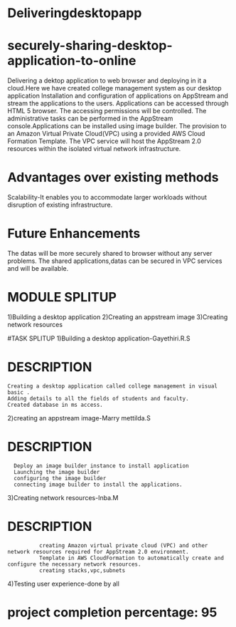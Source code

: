 # Deliveringdesktopapp
# securely-sharing-desktop-application-to-online
Delivering a dektop application to web browser and deploying in it a cloud.Here we have created college management system as our desktop application Installation and configuration of applications on AppStream and stream the applications to the users. Applications can be accessed through HTML 5 browser. The accessing permissions will be controlled. The administrative tasks can be performed in the AppStream console.Applications can be installed using image builder. The provision to an Amazon Virtual Private Cloud(VPC) using a provided AWS Cloud Formation Template. The VPC service will host the AppStream 2.0 resources within the isolated virtual network infrastructure.

# Advantages over existing methods 
Scalability-It enables you to accommodate larger workloads without disruption of existing infrastructure.

# Future Enhancements 
The datas will be more securely shared to browser without any server problems.
The shared applications,datas can be secured in VPC services and will be available.

# MODULE SPLITUP
1)Building a desktop application
2)Creating an appstream image
3)Creating network resources

#TASK SPLITUP
1)Building a desktop application-Gayethiri.R.S 
#  DESCRIPTION
    Creating a desktop application called college management in visual basic .
    Adding details to all the fields of students and faculty.
    Created database in ms access.
2)creating an appstream image-Marry mettilda.S 
# DESCRIPTION
      Deploy an image builder instance to install application
      Launching the image builder
      configuring the image builder
      connecting image builder to install the applications.
3)Creating network resources-Inba.M
# DESCRIPTION
              creating Amazon virtual private cloud (VPC) and other network resources required for AppStream 2.0 environment.
              Template in AWS CloudFormation to automatically create and configure the necessary network resources. 
              creating stacks,vpc,subnets
   
4)Testing user experience-done by all


# project completion percentage: 95

